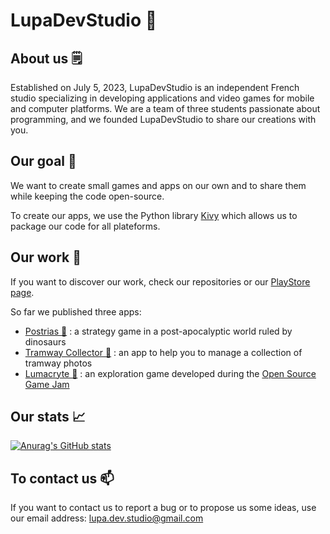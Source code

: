 # LupaDevStudio 🐺

## About us 🗒️

Established on July 5, 2023, LupaDevStudio is an independent French studio specializing in developing applications and video games for mobile and computer platforms. We are a team of three students passionate about programming, and we founded LupaDevStudio to share our creations with you. 

## Our goal 🚀

We want to create small games and apps on our own and to share them while keeping the code open-source.

To create our apps, we use the Python library [Kivy](https://kivy.org/) which allows us to package our code for all plateforms.

## Our work 📱

If you want to discover our work, check our repositories or our [PlayStore page](https://play.google.com/store/apps/dev?id=7601849429544070782&hl=fr&gl=US).

So far we published three apps:

- [Postrias :t-rex:](https://play.google.com/store/apps/details?id=lupadevstudio.com.postrias) : a strategy game in a post-apocalyptic world ruled by dinosaurs
- [Tramway Collector 🚊](https://play.google.com/store/apps/details?id=org.tramwaycollector) : an app to help you to manage a collection of tramway photos
- [Lumacryte 👻](https://play.google.com/store/apps/details?id=org.lumacryte) : an exploration game developed during the [Open Source Game Jam](https://itch.io/jam/open-source-ai-game-jam)

## Our stats 📈

[![Anurag's GitHub stats](https://github-readme-stats.vercel.app/api?username=lupadevstudio)](https://github.com/anuraghazra/github-readme-stats&show_icons=true)

## To contact us 📫

If you want to contact us to report a bug or to propose us some ideas, use our email address: [lupa.dev.studio@gmail.com](lupa.dev.studio@gmail.com)
